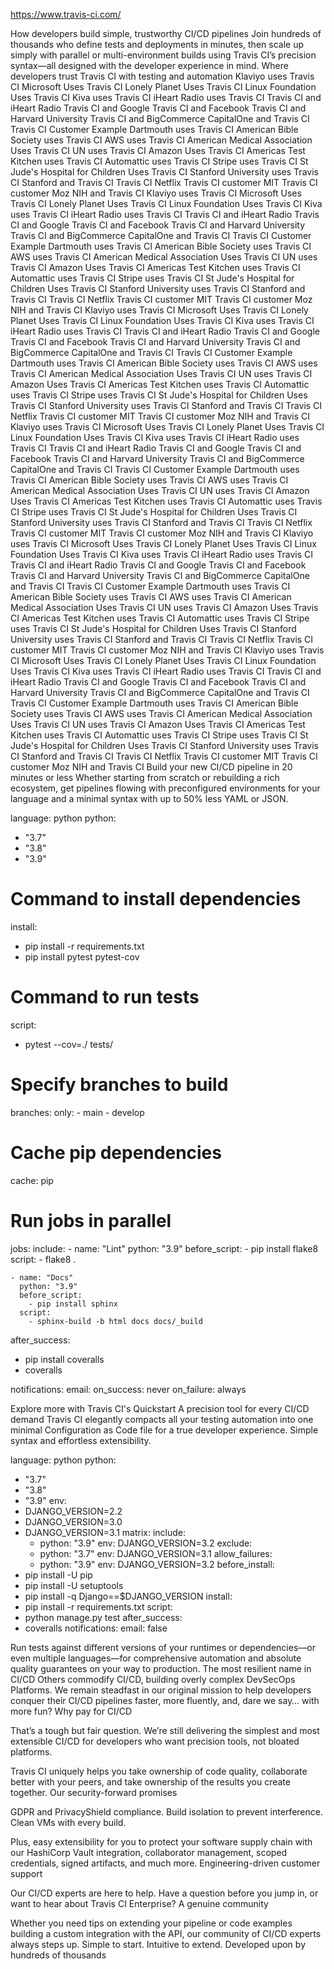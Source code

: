 https://www.travis-ci.com/

 How developers build simple, trustworthy CI/CD pipelines
Join hundreds of thousands who define tests and deployments in minutes, then scale up simply with parallel or multi-environment builds using Travis CI’s precision syntax—all designed with the developer experience in mind.
Where developers trust Travis CI with testing and automation
Klaviyo uses Travis CI
Microsoft Uses Travis CI
Lonely Planet Uses Travis CI
Linux Foundation Uses Travis CI
Kiva uses Travis CI
iHeart Radio uses Travis CI
Travis CI and iHeart Radio
Travis CI and Google
Travis CI and Facebook
Travis CI and Harvard University
Travis CI and BigCommerce
CapitalOne and Travis CI
Travis CI Customer Example
Dartmouth uses Travis CI
American Bible Society uses Travis CI
AWS uses Travis CI
American Medical Association Uses Travis CI
UN uses Travis CI
Amazon Uses Travis CI
Americas Test Kitchen uses Travis CI
Automattic uses Travis CI
Stripe uses Travis CI
St Jude's Hospital for Children Uses Travis CI
Stanford University uses Travis CI
Stanford and Travis CI
Travis CI Netflix
Travis CI customer MIT
Travis CI customer Moz
NIH and Travis CI
Klaviyo uses Travis CI
Microsoft Uses Travis CI
Lonely Planet Uses Travis CI
Linux Foundation Uses Travis CI
Kiva uses Travis CI
iHeart Radio uses Travis CI
Travis CI and iHeart Radio
Travis CI and Google
Travis CI and Facebook
Travis CI and Harvard University
Travis CI and BigCommerce
CapitalOne and Travis CI
Travis CI Customer Example
Dartmouth uses Travis CI
American Bible Society uses Travis CI
AWS uses Travis CI
American Medical Association Uses Travis CI
UN uses Travis CI
Amazon Uses Travis CI
Americas Test Kitchen uses Travis CI
Automattic uses Travis CI
Stripe uses Travis CI
St Jude's Hospital for Children Uses Travis CI
Stanford University uses Travis CI
Stanford and Travis CI
Travis CI Netflix
Travis CI customer MIT
Travis CI customer Moz
NIH and Travis CI
Klaviyo uses Travis CI
Microsoft Uses Travis CI
Lonely Planet Uses Travis CI
Linux Foundation Uses Travis CI
Kiva uses Travis CI
iHeart Radio uses Travis CI
Travis CI and iHeart Radio
Travis CI and Google
Travis CI and Facebook
Travis CI and Harvard University
Travis CI and BigCommerce
CapitalOne and Travis CI
Travis CI Customer Example
Dartmouth uses Travis CI
American Bible Society uses Travis CI
AWS uses Travis CI
American Medical Association Uses Travis CI
UN uses Travis CI
Amazon Uses Travis CI
Americas Test Kitchen uses Travis CI
Automattic uses Travis CI
Stripe uses Travis CI
St Jude's Hospital for Children Uses Travis CI
Stanford University uses Travis CI
Stanford and Travis CI
Travis CI Netflix
Travis CI customer MIT
Travis CI customer Moz
NIH and Travis CI
Klaviyo uses Travis CI
Microsoft Uses Travis CI
Lonely Planet Uses Travis CI
Linux Foundation Uses Travis CI
Kiva uses Travis CI
iHeart Radio uses Travis CI
Travis CI and iHeart Radio
Travis CI and Google
Travis CI and Facebook
Travis CI and Harvard University
Travis CI and BigCommerce
CapitalOne and Travis CI
Travis CI Customer Example
Dartmouth uses Travis CI
American Bible Society uses Travis CI
AWS uses Travis CI
American Medical Association Uses Travis CI
UN uses Travis CI
Amazon Uses Travis CI
Americas Test Kitchen uses Travis CI
Automattic uses Travis CI
Stripe uses Travis CI
St Jude's Hospital for Children Uses Travis CI
Stanford University uses Travis CI
Stanford and Travis CI
Travis CI Netflix
Travis CI customer MIT
Travis CI customer Moz
NIH and Travis CI
Klaviyo uses Travis CI
Microsoft Uses Travis CI
Lonely Planet Uses Travis CI
Linux Foundation Uses Travis CI
Kiva uses Travis CI
iHeart Radio uses Travis CI
Travis CI and iHeart Radio
Travis CI and Google
Travis CI and Facebook
Travis CI and Harvard University
Travis CI and BigCommerce
CapitalOne and Travis CI
Travis CI Customer Example
Dartmouth uses Travis CI
American Bible Society uses Travis CI
AWS uses Travis CI
American Medical Association Uses Travis CI
UN uses Travis CI
Amazon Uses Travis CI
Americas Test Kitchen uses Travis CI
Automattic uses Travis CI
Stripe uses Travis CI
St Jude's Hospital for Children Uses Travis CI
Stanford University uses Travis CI
Stanford and Travis CI
Travis CI Netflix
Travis CI customer MIT
Travis CI customer Moz
NIH and Travis CI
Klaviyo uses Travis CI
Microsoft Uses Travis CI
Lonely Planet Uses Travis CI
Linux Foundation Uses Travis CI
Kiva uses Travis CI
iHeart Radio uses Travis CI
Travis CI and iHeart Radio
Travis CI and Google
Travis CI and Facebook
Travis CI and Harvard University
Travis CI and BigCommerce
CapitalOne and Travis CI
Travis CI Customer Example
Dartmouth uses Travis CI
American Bible Society uses Travis CI
AWS uses Travis CI
American Medical Association Uses Travis CI
UN uses Travis CI
Amazon Uses Travis CI
Americas Test Kitchen uses Travis CI
Automattic uses Travis CI
Stripe uses Travis CI
St Jude's Hospital for Children Uses Travis CI
Stanford University uses Travis CI
Stanford and Travis CI
Travis CI Netflix
Travis CI customer MIT
Travis CI customer Moz
NIH and Travis CI
Build your new CI/CD pipeline in 20 minutes or less
Whether starting from scratch or rebuilding a rich ecosystem, get pipelines flowing with preconfigured environments for your language and a minimal syntax with up to 50% less YAML or JSON.

language: python
python:
  - "3.7"
  - "3.8"
  - "3.9"

# Command to install dependencies
install:
  - pip install -r requirements.txt
  - pip install pytest pytest-cov

# Command to run tests
script:
  - pytest --cov=./ tests/

# Specify branches to build
branches:
  only:
    - main
    - develop

# Cache pip dependencies
cache: pip

# Run jobs in parallel
jobs:
  include:
    - name: "Lint"
      python: "3.9"
      before_script:
        - pip install flake8
      script:
        - flake8 .

    - name: "Docs"
      python: "3.9"
      before_script:
        - pip install sphinx
      script:
        - sphinx-build -b html docs docs/_build

after_success:
  - pip install coveralls
  - coveralls

notifications:
  email:
    on_success: never
    on_failure: always

Explore more with Travis CI's Quickstart 
A precision tool for every CI/CD demand
Travis CI elegantly compacts all your testing automation into one minimal Configuration as Code file for a true developer experience. Simple syntax and effortless extensibility.

language: python
python:
  - "3.7"
  - "3.8"
  - "3.9"
env:
  - DJANGO_VERSION=2.2
  - DJANGO_VERSION=3.0
  - DJANGO_VERSION=3.1
matrix:
  include:
    - python: "3.9"
      env: DJANGO_VERSION=3.2
  exclude:
    - python: "3.7"
      env: DJANGO_VERSION=3.1
  allow_failures:
    - python: "3.9"
      env: DJANGO_VERSION=3.2
before_install:
  - pip install -U pip
  - pip install -U setuptools
  - pip install -q Django==$DJANGO_VERSION
install:
  - pip install -r requirements.txt
script:
  - python manage.py test
after_success:
  - coveralls
notifications:
  email: false

Run tests against different versions of your runtimes or dependencies—or even multiple languages—for comprehensive automation and absolute quality guarantees on your way to production.
The most resilient name in CI/CD
Others commodify CI/CD, building overly complex DevSecOps Platforms. We remain steadfast in our original mission to help developers conquer their CI/CD pipelines faster, more fluently, and, dare we say… with more fun?
Why pay for CI/CD

That’s a tough but fair question. We’re still delivering the simplest and most extensible CI/CD for developers who want precision tools, not bloated platforms. 

Travis CI uniquely helps you take ownership of code quality, collaborate better with your peers, and take ownership of the results you create together.
Our security-forward promises

GDPR and PrivacyShield compliance. Build isolation to prevent interference. Clean VMs with every build. 

Plus, easy extensibility for you to protect your software supply chain with our HashiCorp Vault integration, collaborator management, scoped credentials, signed artifacts, and much more.
Engineering-driven customer support

Our CI/CD experts are here to help. Have a question before you jump in, or want to hear about Travis CI Enterprise?
A genuine community

Whether you need tips on extending your pipeline or code examples building a custom integration with the API, our community of CI/CD experts always steps up.
Simple to start. Intuitive to extend.
Developed upon by hundreds of thousands
